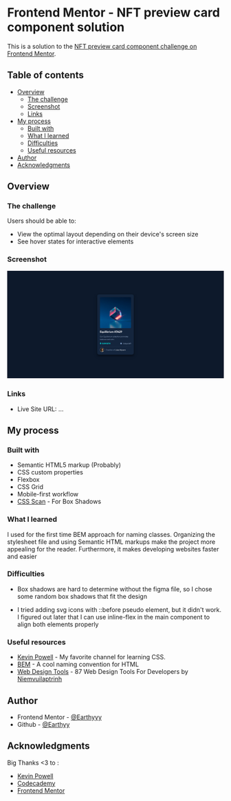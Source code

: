 # Frontend Mentor - NFT preview card component solution

This is a solution to the [NFT preview card component challenge on Frontend Mentor](https://www.frontendmentor.io/challenges/nft-preview-card-component-SbdUL_w0U). 

## Table of contents

- [Overview](#overview)
  - [The challenge](#the-challenge)
  - [Screenshot](#screenshot)
  - [Links](#links)
- [My process](#my-process)
  - [Built with](#built-with)
  - [What I learned](#what-i-learned)
  - [Difficulties](#difficulties)
  - [Useful resources](#useful-resources)
- [Author](#author)
- [Acknowledgments](#acknowledgments)



## Overview

### The challenge

Users should be able to:

- View the optimal layout depending on their device's screen size
- See hover states for interactive elements

### Screenshot

![](./screenshot.png)


### Links

- Live Site URL: ...

## My process

### Built with

- Semantic HTML5 markup (Probably)
- CSS custom properties
- Flexbox
- CSS Grid
- Mobile-first workflow
- [CSS Scan](https://getcssscan.com/css-box-shadow-examples) - For Box Shadows


### What I learned

I used for the first time BEM approach for naming classes. Organizing the stylesheet file and using Semantic HTML markups make the project more appealing for the reader. Furthermore, it makes developing websites faster and easier

### Difficulties
* Box shadows are hard to determine without the figma file, so I chose some random box shadows that fit the design

* I tried adding svg icons with ::before pseudo element, but it didn't work. I figured out later that I can use inline-flex in the main component to align both elements properly



### Useful resources

- [Kevin Powell](https://www.youtube.com/@KevinPowell) - My favorite channel for learning CSS.
- [BEM](https://getbem.com/naming/) - A cool naming convention for HTML 
- [Web Design Tools](https://niemvuilaptrinh.medium.com/top-87-web-design-tools-for-developer-816e52e3a521) - 87 Web Design Tools For Developers by [Niemvuilaptrinh](https://niemvuilaptrinh.medium.com/)


## Author


- Frontend Mentor - [@Earthyyy](https://www.frontendmentor.io/profile/Earthyyy)
- Github - [@Earthyy](https://github.com/Earthyyy)



## Acknowledgments

Big Thanks <3 to :

* [Kevin Powell](https://www.youtube.com/@KevinPowell)
* [Codecademy](https://www.codecademy.com)
* [Frontend Mentor](https://www.frontendmentor.io/) 


